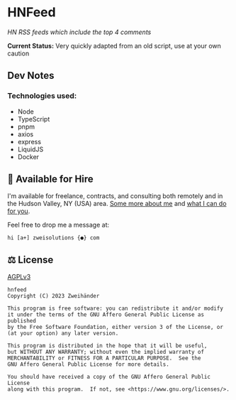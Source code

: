 # HNFeed

_HN RSS feeds which include the top 4 comments_

**Current Status:** Very quickly adapted from an old script, use at your own caution

## Dev Notes

### Technologies used:

-   Node
-   TypeScript
-   pnpm
-   axios
-   express
-   LiquidJS
-   Docker

## 💼 Available for Hire

I'm available for freelance, contracts, and consulting both remotely and in the Hudson Valley, NY (USA) area. [Some more about me](https://www.zweisolutions.com/about.html) and [what I can do for you](https://www.zweisolutions.com/services.html).

Feel free to drop me a message at:

```
hi [a+] zweisolutions {●} com
```

## ⚖️ License

[AGPLv3](./LICENSE)

    hnfeed
    Copyright (C) 2023 Zweihänder

    This program is free software: you can redistribute it and/or modify
    it under the terms of the GNU Affero General Public License as published
    by the Free Software Foundation, either version 3 of the License, or
    (at your option) any later version.

    This program is distributed in the hope that it will be useful,
    but WITHOUT ANY WARRANTY; without even the implied warranty of
    MERCHANTABILITY or FITNESS FOR A PARTICULAR PURPOSE.  See the
    GNU Affero General Public License for more details.

    You should have received a copy of the GNU Affero General Public License
    along with this program.  If not, see <https://www.gnu.org/licenses/>.
